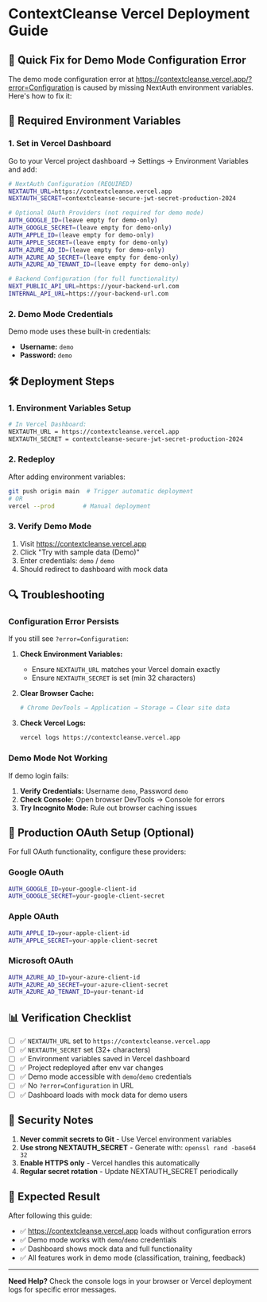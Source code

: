 # ContextCleanse Vercel Deployment Guide

## 🚀 **Quick Fix for Demo Mode Configuration Error**

The demo mode configuration error at https://contextcleanse.vercel.app/?error=Configuration is caused by missing NextAuth environment variables. Here's how to fix it:

## 🔧 **Required Environment Variables**

### **1. Set in Vercel Dashboard**

Go to your Vercel project dashboard → Settings → Environment Variables and add:

```bash
# NextAuth Configuration (REQUIRED)
NEXTAUTH_URL=https://contextcleanse.vercel.app
NEXTAUTH_SECRET=contextcleanse-secure-jwt-secret-production-2024

# Optional OAuth Providers (not required for demo mode)
AUTH_GOOGLE_ID=(leave empty for demo-only)
AUTH_GOOGLE_SECRET=(leave empty for demo-only)
AUTH_APPLE_ID=(leave empty for demo-only) 
AUTH_APPLE_SECRET=(leave empty for demo-only)
AUTH_AZURE_AD_ID=(leave empty for demo-only)
AUTH_AZURE_AD_SECRET=(leave empty for demo-only)
AUTH_AZURE_AD_TENANT_ID=(leave empty for demo-only)

# Backend Configuration (for full functionality)
NEXT_PUBLIC_API_URL=https://your-backend-url.com
INTERNAL_API_URL=https://your-backend-url.com
```

### **2. Demo Mode Credentials**

Demo mode uses these built-in credentials:
- **Username:** `demo`
- **Password:** `demo`

## 🛠️ **Deployment Steps**

### **1. Environment Variables Setup**

```bash
# In Vercel Dashboard:
NEXTAUTH_URL = https://contextcleanse.vercel.app
NEXTAUTH_SECRET = contextcleanse-secure-jwt-secret-production-2024
```

### **2. Redeploy**

After adding environment variables:
```bash
git push origin main  # Trigger automatic deployment
# OR
vercel --prod        # Manual deployment
```

### **3. Verify Demo Mode**

1. Visit https://contextcleanse.vercel.app
2. Click "Try with sample data (Demo)"
3. Enter credentials: `demo` / `demo`
4. Should redirect to dashboard with mock data

## 🔍 **Troubleshooting**

### **Configuration Error Persists**

If you still see `?error=Configuration`:

1. **Check Environment Variables:**
   - Ensure `NEXTAUTH_URL` matches your Vercel domain exactly
   - Ensure `NEXTAUTH_SECRET` is set (min 32 characters)

2. **Clear Browser Cache:**
   ```bash
   # Chrome DevTools → Application → Storage → Clear site data
   ```

3. **Check Vercel Logs:**
   ```bash
   vercel logs https://contextcleanse.vercel.app
   ```

### **Demo Mode Not Working**

If demo login fails:

1. **Verify Credentials:** Username `demo`, Password `demo`
2. **Check Console:** Open browser DevTools → Console for errors
3. **Try Incognito Mode:** Rule out browser caching issues

## 🎯 **Production OAuth Setup** (Optional)

For full OAuth functionality, configure these providers:

### **Google OAuth**
```bash
AUTH_GOOGLE_ID=your-google-client-id
AUTH_GOOGLE_SECRET=your-google-client-secret
```

### **Apple OAuth** 
```bash
AUTH_APPLE_ID=your-apple-client-id
AUTH_APPLE_SECRET=your-apple-client-secret
```

### **Microsoft OAuth**
```bash
AUTH_AZURE_AD_ID=your-azure-client-id
AUTH_AZURE_AD_SECRET=your-azure-client-secret
AUTH_AZURE_AD_TENANT_ID=your-tenant-id
```

## 📊 **Verification Checklist**

- [ ] ✅ `NEXTAUTH_URL` set to `https://contextcleanse.vercel.app`
- [ ] ✅ `NEXTAUTH_SECRET` set (32+ characters)
- [ ] ✅ Environment variables saved in Vercel dashboard
- [ ] ✅ Project redeployed after env var changes
- [ ] ✅ Demo mode accessible with `demo`/`demo` credentials
- [ ] ✅ No `?error=Configuration` in URL
- [ ] ✅ Dashboard loads with mock data for demo users

## 🚨 **Security Notes**

1. **Never commit secrets to Git** - Use Vercel environment variables
2. **Use strong NEXTAUTH_SECRET** - Generate with: `openssl rand -base64 32`
3. **Enable HTTPS only** - Vercel handles this automatically
4. **Regular secret rotation** - Update NEXTAUTH_SECRET periodically

## 🎉 **Expected Result**

After following this guide:
- ✅ https://contextcleanse.vercel.app loads without configuration errors
- ✅ Demo mode works with `demo`/`demo` credentials  
- ✅ Dashboard shows mock data and full functionality
- ✅ All features work in demo mode (classification, training, feedback)

---

**Need Help?** Check the console logs in your browser or Vercel deployment logs for specific error messages.